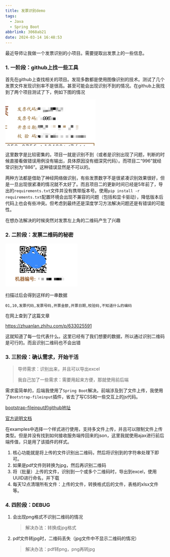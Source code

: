 ```yaml
---
title: 发票识别demo
tags:
  - Java
  - Spring Boot
abbrlink: 3068ab21
date: 2024-03-14 16:48:53
---
```


最近导师让我做一个发票识别的小项目。需要提取出发票上的一些信息。

### 1. 一阶段：github上找一些工具

首先在github上查找相关的项目。发现多数都是使用图像识别的技术。测试了几个发票文件发现识别率不是很高。甚至可能会出现识别不到的情况。在github上我找到了两个项目测试了下，例如下图的情况

![](../images/发票识别/1.png)





这里数字是比较密集的。项目一就是识别不到（或者是识别出现了问题，判断的时候直接看做错误用例没有输出，具体原因没有细深究代码）。而项目二“996”就经常识别为“886”。这种错误显然是不可以的。



两种方法都是借助了神经网络做识别，有些发票数字不是很紧凑识别效果很好，但是一旦出现很紧凑的情况就不太好了。而且项目二的更新时间已经是5年前了，导出的`requirements.txt`文件并没有携带版本号。使用`pip install -r requirements.txt`配置环境会出现不兼容的问题（包括和显卡驱动），降低版本后代码上也会有些冲突。但考虑到最终还是深度学习方法解决问题还是有错误的可能性。



在想办法解决的时候突然对发票左上角的二维码产生了兴趣



### 2. 二阶段：发票二维码的秘密

![](../images/发票识别/2.png)

扫描过后会得到这样的一串数据

`01,10,发票代码,发票号码,开票金额,开票日期,校验码,不知道什么的编码`

在网上查到了这篇文章

https://zhuanlan.zhihu.com/p/633025591

这就知道了每一位代表什么。这里已经有了我们想要的数据，所以通过识别二维码是可行的。而且识别二维码也不会出错



### 3. 三阶段：确认需求，开始干活

>   导师需求：识别出来，并且可以导出excel
>
>   我自己加了一些需求：需要用起来方便，那就使用前后端

需求蛮简单的，后端我使用了`Spring Boot`解决。前端涉及到了文件上传，我使用了`Bootstrap-fileinput`插件，省去了写CSS和一些交互上的js代码。

[bootstrap-fileinput的github地址](https://github.com/kartik-v/bootstrap-fileinput)

[官方说明文档](https://plugins.krajee.com/file-input)

在examples中选择一个样式进行使用，支持多文件上传，并且可以限制文件上传类型。但是并没有找到如何接收服务端传回来的json，这里我就使用ajax进行前后端传值，只是用了该插件的样式。



1.   核心功能就是将上传的文件识别出二维码，然后将识别到的字符串处理下即可。
2.   如果是pdf文件则转换为jpg，然后再识别二维码
3.   将（批量）上传的文件，识别到一个或多个二维码时，导出到excel，使用UUID进行命名，并下载
4.   每天12点清理所有文件：上传的文件，转换格式后的文件，表格的xlsx文件等。



### 4. 四阶段：DEBUG

1.   会出现png格式不识别二维码的情况

     >   解决办法：转换成jpg格式

2.   pdf文件转jpg时，二维码丢失（jpg文件中不显示二维码的情况）

     >   解决办法：pdf转png，png再转jpg

